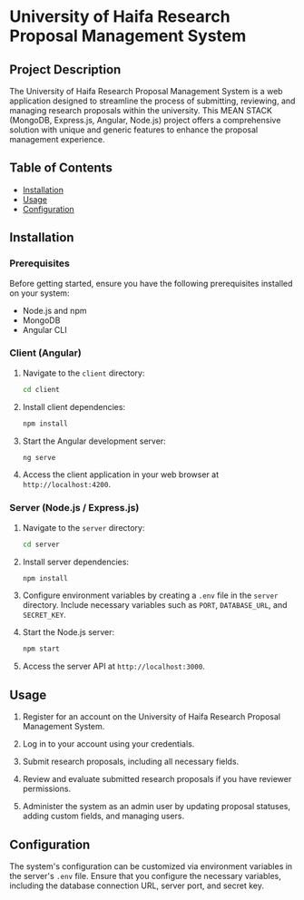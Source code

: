 # University of Haifa Research Proposal Management System

## Project Description

The University of Haifa Research Proposal Management System is a web application designed to streamline the process of submitting, reviewing, and managing research proposals within the university. This MEAN STACK (MongoDB, Express.js, Angular, Node.js) project offers a comprehensive solution with unique and generic features to enhance the proposal management experience.

## Table of Contents

- [Installation](#installation)
- [Usage](#usage)
- [Configuration](#configuration)

## Installation

### Prerequisites

Before getting started, ensure you have the following prerequisites installed on your system:

- Node.js and npm
- MongoDB
- Angular CLI

### Client (Angular)

1. Navigate to the `client` directory:

   ```bash
   cd client
   ```

2. Install client dependencies:

   ```bash
   npm install
   ```

3. Start the Angular development server:

   ```bash
   ng serve
   ```

4. Access the client application in your web browser at `http://localhost:4200`.

### Server (Node.js / Express.js)

1. Navigate to the `server` directory:

   ```bash
   cd server
   ```

2. Install server dependencies:

   ```bash
   npm install
   ```

3. Configure environment variables by creating a `.env` file in the `server` directory. Include necessary variables such as `PORT`, `DATABASE_URL`, and `SECRET_KEY`.

4. Start the Node.js server:

   ```bash
   npm start
   ```

5. Access the server API at `http://localhost:3000`.

## Usage

1. Register for an account on the University of Haifa Research Proposal Management System.

2. Log in to your account using your credentials.

3. Submit research proposals, including all necessary fields.

4. Review and evaluate submitted research proposals if you have reviewer permissions.

5. Administer the system as an admin user by updating proposal statuses, adding custom fields, and managing users.

## Configuration

The system's configuration can be customized via environment variables in the server's `.env` file. Ensure that you configure the necessary variables, including the database connection URL, server port, and secret key.
